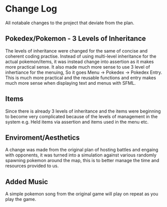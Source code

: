 # Change Log
All notabale changes to the project that deviate from the plan.


## Pokedex/Pokemon - 3 Levels of Inheritance
The levels of inheritance were changed for the same of concise and coherent coding practise. Instead of using multi-level inheritance for the actual pokemon/items, it was instead change into assertion as it makes more practical sense. It also made much more sense to use 3 level of inhertiance for the menuing, So it goes Menu -> Pokedex -> Pokedex Entry. This is much more practical and the reusable functions and entry makes much more sense when displaying text and menus with SFML. 

## Items
Since there is already 3 levels of inheritance and the items were beginning to become very complicated because of the levels of management in the system e.g. Held items via assertion and items used in the menu etc.

## Enviroment/Aesthetics
A change was made from the original plan of hosting battles and engaing with opponents, it was turned into a simulation against various randomly spawning pokemon around the map, this is to better manage the time and resources provided to us.

## Added Music
A simple pokemon song from the original game will play on repeat as you play the game.